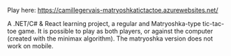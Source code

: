Play here: https://camillegervais-matryoshkatictactoe.azurewebsites.net/

A .NET/C# & React learning project, a regular and Matryoshka-type tic-tac-toe game.
It is possible to play as both players, or against the computer (created with the minimax algorithm).
The matryoshka version does not work on mobile.
